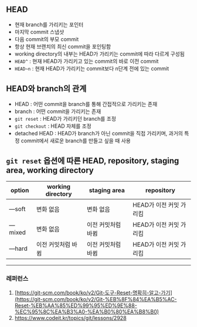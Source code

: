 ## HEAD

- 현재 branch를 가리키는 포인터
- 마지막 commit 스냅샷
- 다음 commit의 부모 commit
- 항상 현재 브랜치의 최신 commit을 포인팅함
- working directory의 내부는 HEAD가 가리키는 commit에 따라 다르게 구성됨
- `HEAD^` : 현재 HEAD가 가리키고 있는 commit의 바로 이전 commit
- `HEAD~n` : 현재 HEAD가 가리키는 commit보다 n단계 전에 있는 commit

## HEAD와 branch의 관계

- HEAD : 어떤 commit을 branch를 통해 간접적으로 가리키는 존재
- branch : 어떤 commit을 가리키는 존재
- `git reset` : HEAD가 가리키던 branch를 조정
- `git checkout` : HEAD 자체를 조정
- detached HEAD : HEAD가 branch가 아닌 commit을 직접 가리키며, 과거의 특정 commit에서 새로운 branch를 만들고 싶을 때 사용

## `git reset` 옵션에 따른 HEAD, repository, staging area, working directory

| option | working directory  | staging area       | repository              |
| ------ | ------------------ | ------------------ | ----------------------- |
| —soft  | 변화 없음          | 변화 없음          | HEAD가 이전 커밋 가리킴 |
| —mixed | 변화 없음          | 이전 커밋처럼 바뀜 | HEAD가 이전 커밋 가리킴 |
| —hard  | 이전 커밋처럼 바뀜 | 이전 커밋처럼 바뀜 | HEAD가 이전 커밋 가리킴 |

---

### 레퍼런스

1. [https://git-scm.com/book/ko/v2/Git-도구-Reset-명확히-알고-가기](https://git-scm.com/book/ko/v2/Git-%EB%8F%84%EA%B5%AC-Reset-%EB%AA%85%ED%99%95%ED%9E%88-%EC%95%8C%EA%B3%A0-%EA%B0%80%EA%B8%B0)
2. https://www.codeit.kr/topics/git/lessons/2928

